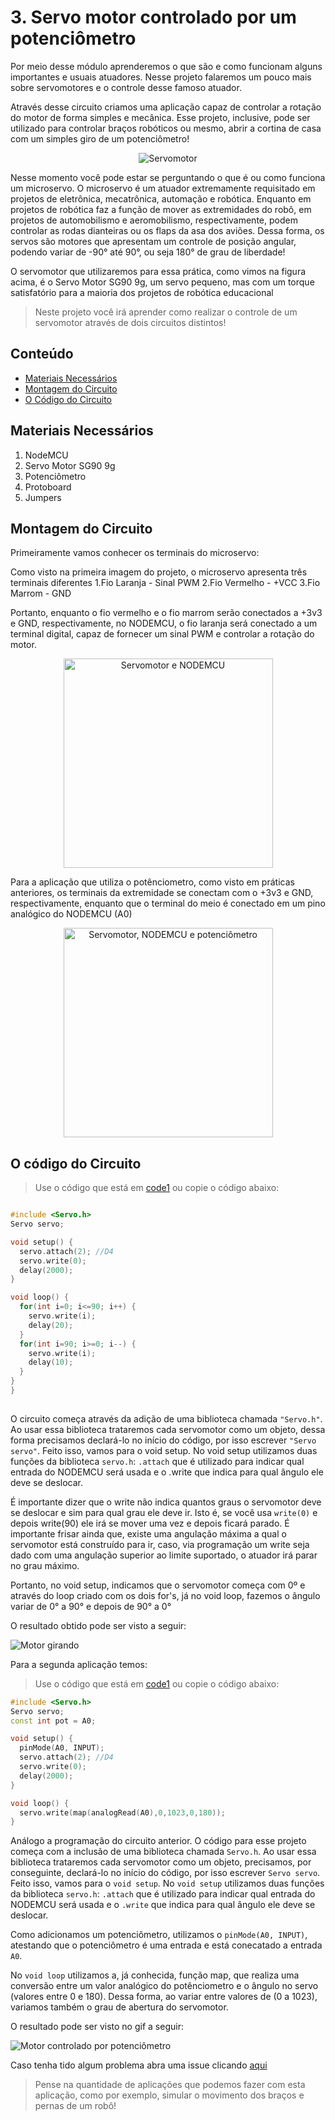 # 3. Servo motor controlado por um potenciômetro

Por meio desse módulo aprenderemos o que são e como funcionam alguns importantes e usuais atuadores. Nesse projeto falaremos um pouco mais sobre servomotores e o controle desse famoso atuador.

 Através desse circuito criamos uma aplicação capaz de controlar a rotação do motor de forma simples e mecânica. Esse projeto, inclusive, pode ser utilizado para controlar braços robóticos ou mesmo, abrir a cortina de casa com um simples giro de um potenciômetro!
 
 <p align="center">
  <img src="assets/servomotor.png" alt="Servomotor" />
</p>
 

Nesse momento você pode estar se perguntando o que é ou como funciona um microservo. O microservo é um atuador extremamente requisitado em projetos de eletrônica, mecatrônica, automação e robótica. Enquanto em projetos de robótica faz a função de mover as extremidades do robô, em projetos de automobilismo e aeromobilismo, respectivamente, podem controlar as rodas dianteiras ou os flaps da asa dos aviões. Dessa forma, os servos são motores que apresentam um controle de posição angular, podendo variar de -90° até 90°, ou seja 180° de grau de liberdade!

O servomotor que utilizaremos para essa prática, como vimos na figura acima, é o Servo Motor SG90 9g, um servo pequeno, mas com um torque satisfatório para a maioria dos projetos de robótica educacional

> Neste projeto você irá aprender como realizar o controle de um servomotor através de dois circuitos distintos!




## Conteúdo
- [Materiais Necessários](#materiais-necessários)
- [Montagem do Circuito](#montagem-do-circuito)
- [O Código do Circuito](#o-c&oacute;digo-do-circuito)

## Materiais Necessários
1. NodeMCU
2. Servo Motor SG90 9g
3. Potenciômetro
4. Protoboard
5. Jumpers

## Montagem do Circuito

Primeiramente vamos conhecer os terminais do microservo:


Como visto na primeira imagem do projeto, o microservo apresenta três terminais diferentes
1.Fio Laranja - Sinal PWM
2.Fio Vermelho - +VCC
3.Fio Marrom - GND

Portanto, enquanto o fio vermelho e o fio marrom serão conectados a +3v3 e GND, respectivamente, no NODEMCU, o fio laranja será conectado a um terminal digital, capaz de fornecer um sinal PWM e controlar a rotação do motor.

<p align="center">
  <img src="assets/circuito1.png" alt="Servomotor e NODEMCU" width="335" />
</p>

Para a aplicação que utiliza o potênciometro,
como visto em práticas anteriores, os terminais da extremidade se conectam com o +3v3 e GND, respectivamente, enquanto que o terminal do meio é conectado em um pino analógico do NODEMCU (A0)


<p align="center">
  <img src="assets/protoboard2.png" alt="Servomotor, NODEMCU e potenciômetro" width="335" />
</p>


## O código do Circuito

>Use o código que está em [code1](code1/code1.ino) ou copie o código abaixo:
 
```C++

#include <Servo.h>
Servo servo;

void setup() {
  servo.attach(2); //D4
  servo.write(0);
  delay(2000);
}

void loop() {
  for(int i=0; i<=90; i++) {
    servo.write(i);
    delay(20);
  }
  for(int i=90; i>=0; i--) {
    servo.write(i);
    delay(10);
  }
}
}
  
```

O circuito começa através da adição de uma biblioteca chamada ```"Servo.h"```. Ao usar essa biblioteca trataremos cada servomotor como um objeto, dessa forma precisamos declará-lo no início do código, por isso escrever ```"Servo servo"```. Feito isso, vamos para o void setup. No void setup utilizamos duas funções da biblioteca ```servo.h```: ```.attach``` que é utilizado para indicar qual entrada do NODEMCU será usada e o .write que indica para qual ângulo ele deve se deslocar. 

 É importante dizer que o write não indica quantos graus o servomotor deve se deslocar e sim para qual grau ele deve ir. Isto é, se você usa ```write(0)``` e depois write(90) ele irá se mover uma vez e depois ficará parado. É importante frisar ainda que, existe uma angulação máxima a qual o servomotor está construído para ir,  caso, via programação um write seja dado com uma angulação superior ao limite suportado, o atuador irá parar no grau máximo.
 
 Portanto, no void setup, indicamos que o servomotor começa com 0º e através do loop criado com os dois for's, já no void loop, fazemos o ângulo variar de 0°
 a 90° e depois de 90° a 0°

 
O resultado obtido pode ser visto a seguir:

![Motor girando](assets/circuito1.gif)

Para a segunda aplicação temos:
>Use o código que está em [code1](code2/code2.ino) ou copie o código abaixo:
```C++
#include <Servo.h>
Servo servo;
const int pot = A0;

void setup() {
  pinMode(A0, INPUT);
  servo.attach(2); //D4
  servo.write(0);
  delay(2000);
}

void loop() {
  servo.write(map(analogRead(A0),0,1023,0,180));
}
```
Análogo a programação do circuito anterior. O código para esse projeto começa com a inclusão de uma biblioteca chamada ```Servo.h```. Ao usar essa biblioteca trataremos cada servomotor como um objeto, precisamos, por conseguinte, declará-lo no início do código, por isso escrever ```Servo servo```. Feito isso, vamos para o ```void setup```. No ```void setup``` utilizamos duas funções da biblioteca ```servo.h```: ```.attach``` que é utilizado para indicar qual entrada do NODEMCU será usada e o ```.write``` que indica para qual ângulo ele deve se deslocar. 

Como adicionamos um potenciômetro, utilizamos o ```pinMode(A0, INPUT)```, atestando que o potenciômetro é uma entrada e está conecatado a entrada ```A0```.

No ```void loop``` utilizamos a, já conhecida, função map, que realiza uma conversão entre um valor analógico do potênciometro e o ângulo no servo (valores entre 0 e 180). Dessa forma, ao variar entre valores de (0 a 1023), variamos também o grau de abertura do servomotor.

O resultado pode ser visto no gif a seguir:

![Motor controlado por potenciômetro](assets/circuito2.gif)

Caso tenha tido algum problema abra uma issue clicando [aqui](https://github.com/PETEletricaUFBA/IoT/issues/new) 

> Pense na quantidade de aplicações que podemos fazer com esta aplicação, como por exemplo, simular o movimento dos braços e pernas de um robô!
